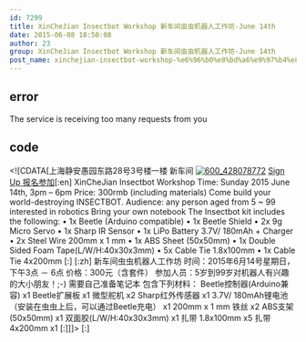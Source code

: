 ```yaml
---
id: 7299
title: XinCheJian Insectbot Workshop 新车间虫虫机器人工作坊-June 14th
date: 2015-06-08 18:50:08
author: 23
group: XinCheJian Insectbot Workshop 新车间虫虫机器人工作坊-June 14th
post_name: xinchejian-insectbot-workshop-%e6%96%b0%e8%bd%a6%e9%97%b4%e8%99%ab%e8%99%ab%e6%9c%ba%e5%99%a8%e4%ba%ba%e5%b7%a5%e4%bd%9c%e5%9d%8a-june-14th
---
```


## error
The service is receiving too many requests from you

## code
 <!\[CDATA\[上海静安愚园东路28号3号楼一楼 新车间 [![600_428078772](http://xinchejian.com/wp-content/uploads/2014/11/600_428078772-290x290.jpeg)](http://139.162.84.35/wp-content/uploads/2014/11/600%5F428078772.jpeg) [Sign Up 报名参加](http://www.huodongxing.com/event/5285805721100 "立即报名")\[:en\] XinCheJian Insectbot Workshop Time: Sunday 2015 June 14th, 3pm – 6pm Price: 300rmb (including materials) Come build your world-destroying INSECTBOT. Audience: any person aged from 5 \~ 99 interested in robotics Bring your own notebook The Insectbot kit includes the following: • 1x Beetle (Arduino compatible) • 1x Beetle Shield • 2x 9g Micro Servo • 1x Sharp IR Sensor • 1x LiPo Battery 3.7V/ 180mAh + Charger • 2x Steel Wire 200mm x 1 mm • 1x ABS Sheet (50x50mm) • 1x Double Sided Foam Tape(L/W/H:40x30x3mm) • 5x Cable Tie 1.8x100mm • 1x Cable Tie 4x200mm \[:\] \[:zh\] 新车间虫虫机器人工作坊 时间：2015年6月14号星期日，下午3点 － 6点 价格：300元（含套件） 参加人员：5岁到99岁对机器人有兴趣的大小朋友！;-) 需要自己准备笔记本 包含下列材料： Beetle控制器(Arduino兼容) x1 Beetle扩展板 x1 微型舵机 x2 Sharp红外传感器 x1 3.7V/ 180mAh锂电池（安装在虫虫上后，可以通过Beetle充电） x1 200mm x 1 mm 铁丝 x2 ABS支架 (50x50mm) x1 双面胶(L/W/H:40x30x3mm) x1 扎带 1.8x100mm x5 扎带 4x200mm x1 \[:\]\]\]> \[:\]
